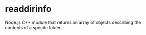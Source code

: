 readdirinfo
===========

Node.js C++ module that returns an array of objects describing the contents of a specifc folder. 
